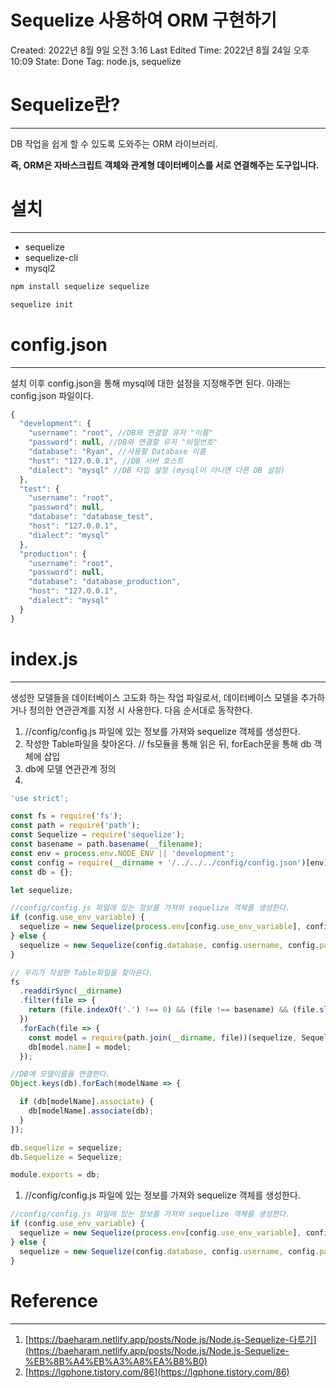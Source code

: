 # Sequelize 사용하여 ORM 구현하기

Created: 2022년 8월 9일 오전 3:16
Last Edited Time: 2022년 8월 24일 오후 10:09
State: Done
Tag: node.js, sequelize

# Sequelize란?

---

DB 작업을 쉽게 할 수 있도록 도와주는 ORM 라이브러리.

**즉, ORM은 자바스크립트 객체와 관계형 데이터베이스를 서로 연결해주는 도구입니다.**

# 설치

---

- sequelize
- sequelize-cli
- mysql2

```jsx
npm install sequelize sequelize
```

```jsx
sequelize init
```

# config.json

---

설치 이후 config.json을 통해 mysql에 대한 설정을 지정해주면 된다. 아래는 config.json 파일이다.

```jsx
{
  "development": {
    "username": "root", //DB와 연결할 유저 "이름"
    "password": null, //DB와 연결할 유저 "비밀번호"
    "database": "Ryan", //사용할 Database 이름
    "host": "127.0.0.1", //DB 서버 호스트
    "dialect": "mysql" //DB 타입 설정 (mysql이 아니면 다른 DB 설정)
  },
  "test": {
    "username": "root",
    "password": null,
    "database": "database_test",
    "host": "127.0.0.1",
    "dialect": "mysql"
  },
  "production": {
    "username": "root",
    "password": null,
    "database": "database_production",
    "host": "127.0.0.1",
    "dialect": "mysql"
  }
}
```

# index.js

---

생성한 모델들을 데이터베이스 고도화 하는 작업 파일로서, 데이터베이스 모델을 추가하거나 정의한 연관관계를 지정 시 사용한다. 다음 순서대로 동작한다.

1. //config/config.js 파일에 있는 정보를 가져와 sequelize 객체를 생성한다.
2. 작성한 Table파일을 찾아온다. // fs모듈을 통해 읽은 뒤, forEach문을 통해 db 객체에 삽입
3. db에 모델 연관관계 정의
4. 

```jsx
'use strict';

const fs = require('fs');
const path = require('path');
const Sequelize = require('sequelize');
const basename = path.basename(__filename);
const env = process.env.NODE_ENV || 'development';
const config = require(__dirname + '/../../../config/config.json')[env];
const db = {};

let sequelize;

//config/config.js 파일에 있는 정보를 가져와 sequelize 객체를 생성한다.
if (config.use_env_variable) {
  sequelize = new Sequelize(process.env[config.use_env_variable], config);
} else {
  sequelize = new Sequelize(config.database, config.username, config.password, config);
}

// 우리가 작성한 Table파일을 찾아온다.
fs
  .readdirSync(__dirname)
  .filter(file => {
    return (file.indexOf('.') !== 0) && (file !== basename) && (file.slice(-3) === '.js');
  })
  .forEach(file => {
    const model = require(path.join(__dirname, file))(sequelize, Sequelize.DataTypes);
    db[model.name] = model;
  });

//DB에 모델이름을 연결한다.
Object.keys(db).forEach(modelName => {

  if (db[modelName].associate) {
    db[modelName].associate(db);
  }
});

db.sequelize = sequelize;
db.Sequelize = Sequelize;

module.exports = db;
```

1. //config/config.js 파일에 있는 정보를 가져와 sequelize 객체를 생성한다.

```jsx
//config/config.js 파일에 있는 정보를 가져와 sequelize 객체를 생성한다.
if (config.use_env_variable) {
  sequelize = new Sequelize(process.env[config.use_env_variable], config);
} else {
  sequelize = new Sequelize(config.database, config.username, config.password, config);
}
```

# Reference

---

1. [https://baeharam.netlify.app/posts/Node.js/Node.js-Sequelize-다루기](https://baeharam.netlify.app/posts/Node.js/Node.js-Sequelize-%EB%8B%A4%EB%A3%A8%EA%B8%B0)
2. [https://lgphone.tistory.com/86](https://lgphone.tistory.com/86)